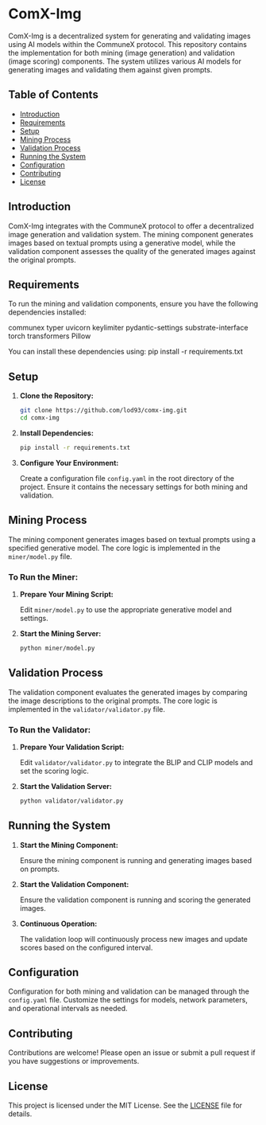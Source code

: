 # ComX-Img

ComX-Img is a decentralized system for generating and validating images using AI models within the CommuneX protocol. This repository contains the implementation for both mining (image generation) and validation (image scoring) components. The system utilizes various AI models for generating images and validating them against given prompts.

## Table of Contents

- [Introduction](#introduction)
- [Requirements](#requirements)
- [Setup](#setup)
- [Mining Process](#mining-process)
- [Validation Process](#validation-process)
- [Running the System](#running-the-system)
- [Configuration](#configuration)
- [Contributing](#contributing)
- [License](#license)

## Introduction

ComX-Img integrates with the CommuneX protocol to offer a decentralized image generation and validation system. The mining component generates images based on textual prompts using a generative model, while the validation component assesses the quality of the generated images against the original prompts.

## Requirements

To run the mining and validation components, ensure you have the following dependencies installed:

communex typer uvicorn keylimiter pydantic-settings substrate-interface torch transformers Pillow 

You can install these dependencies using:
pip install -r requirements.txt


## Setup

1. **Clone the Repository:**

    ```bash
    git clone https://github.com/lod93/comx-img.git
    cd comx-img
    ```

2. **Install Dependencies:**

    ```bash
    pip install -r requirements.txt
    ```

3. **Configure Your Environment:**

   Create a configuration file `config.yaml` in the root directory of the project. Ensure it contains the necessary settings for both mining and validation.

## Mining Process

The mining component generates images based on textual prompts using a specified generative model. The core logic is implemented in the `miner/model.py` file.

### To Run the Miner:

1. **Prepare Your Mining Script:**

    Edit `miner/model.py` to use the appropriate generative model and settings.

2. **Start the Mining Server:**

    ```bash
    python miner/model.py
    ```

## Validation Process

The validation component evaluates the generated images by comparing the image descriptions to the original prompts. The core logic is implemented in the `validator/validator.py` file.

### To Run the Validator:

1. **Prepare Your Validation Script:**

    Edit `validator/validator.py` to integrate the BLIP and CLIP models and set the scoring logic.

2. **Start the Validation Server:**

    ```bash
    python validator/validator.py
    ```

## Running the System

1. **Start the Mining Component:**

    Ensure the mining component is running and generating images based on prompts.

2. **Start the Validation Component:**

    Ensure the validation component is running and scoring the generated images.

3. **Continuous Operation:**

    The validation loop will continuously process new images and update scores based on the configured interval.

## Configuration

Configuration for both mining and validation can be managed through the `config.yaml` file. Customize the settings for models, network parameters, and operational intervals as needed.

## Contributing

Contributions are welcome! Please open an issue or submit a pull request if you have suggestions or improvements.

## License

This project is licensed under the MIT License. See the [LICENSE](LICENSE) file for details.
